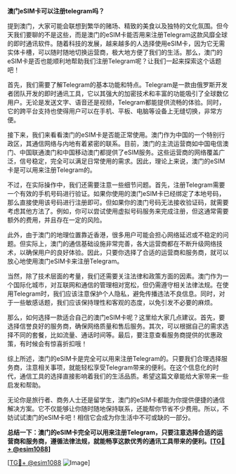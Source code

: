 **澳门eSIM卡可以注册telegram吗？**

提到澳门，大家可能会联想到繁华的赌场、精致的美食以及独特的文化氛围。但今天我们要聊的不是这些，而是澳门的eSIM卡能否用来注册Telegram这款风靡全球的即时通讯软件。随着科技的发展，越来越多的人选择使用eSIM卡，因为它无需实体卡槽，可以随时随地切换运营商，极大地方便了我们的生活。那么，澳门的eSIM卡是否也能顺利地帮助我们注册Telegram呢？让我们一起来探索这个话题吧！

首先，我们需要了解Telegram的基本功能和特点。Telegram是一款由俄罗斯开发者团队开发的即时通讯工具，它以其强大的加密技术和丰富的功能吸引了全球数亿用户。无论是发送文字、语音还是视频，Telegram都能提供流畅的体验。同时，它的跨平台支持也使得用户可以在手机、平板、电脑等设备上无缝切换，非常方便。

接下来，我们来看看澳门的eSIM卡是否能正常使用。澳门作为中国的一个特别行政区，其通信网络与内地有着紧密的联系。目前，澳门的主流运营商如中国电信澳门、中国联通澳门和中国移动澳门都提供了eSIM服务。这些运营商的网络覆盖广泛，信号稳定，完全可以满足日常使用的需求。因此，理论上来说，澳门的eSIM卡是可以用来注册Telegram的。

不过，在实际操作中，我们还需要注意一些细节问题。首先，注册Telegram需要一个有效的手机号码进行验证。如果你使用的澳门eSIM卡已经绑定了本地号码，那么直接使用该号码进行注册即可。但如果你的澳门号码无法接收验证码，就需要考虑其他方法了。例如，你可以尝试使用虚拟号码服务来完成注册，但这通常需要额外的费用，并且存在一定的风险。

此外，由于澳门的地理位置靠近香港，很多用户可能会担心网络延迟或不稳定的问题。但实际上，澳门的通信基础设施非常完善，各大运营商都在不断升级网络技术，以确保用户的良好体验。因此，只要你选择了合适的运营商和服务商，就可以放心地使用澳门eSIM卡来注册Telegram。

当然，除了技术层面的考量，我们还需要关注法律和政策方面的因素。澳门作为一个国际化城市，对互联网和通信的管理相对宽松，但仍需遵守相关法律法规。在使用Telegram时，我们应该注意保护个人隐私，避免传播违法不良信息。同时，对于一些敏感话题，我们应该保持理性和客观的态度，以免引发不必要的麻烦。

那么，如何选择一款适合自己的澳门eSIM卡呢？这里给大家几点建议。首先，要选择信誉良好的服务商，确保网络质量和售后服务。其次，可以根据自己的需求选择不同的套餐，比如流量、通话时间等。最后，要注意查看服务商提供的优惠政策，有时候会有惊喜折扣哦！

综上所述，澳门的eSIM卡是完全可以用来注册Telegram的。只要我们合理选择服务商，注意相关事项，就能轻松享受Telegram带来的便利。在这个信息化的时代，通信工具的选择直接影响着我们的生活品质。希望这篇文章能给大家带来一些启发和帮助。

无论你是旅行者、商务人士还是留学生，澳门的eSIM卡都能为你提供便捷的通信解决方案。它不仅能够让你随时随地保持联系，还能帮你节省不少费用。所以，不妨试试澳门的eSIM卡吧！相信它会成为你生活中不可或缺的一部分。

**总结一下：澳门的eSIM卡完全可以用来注册Telegram，只要注意选择合适的运营商和服务商，遵循法律法规，就能畅享这款优秀的通讯工具带来的便利。[[TG💪+ @esim1088](https://t.me/s/esim1088)]**

[[TG💪+ @esim1088](https://t.me/s/esim1088) ![Image](https://i.postimg.cc/4NQfJmqS/Snipaste-2025-05-13-00-14-12.png)]
